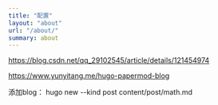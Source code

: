 ```yaml
---
title: "配置"
layout: "about"
url: "/about/"
summary: about
---
```

https://blog.csdn.net/qq_29102545/article/details/121454974 

https://www.yunyitang.me/hugo-papermod-blog

添加blog：
hugo new --kind post content/post/math.md 